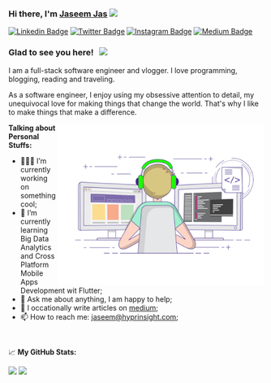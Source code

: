 ### Hi there, I'm <a href="#" target="_blank">Jaseem Jas</a> <img src="https://media.giphy.com/media/hvRJCLFzcasrR4ia7z/giphy.gif" width="25px">

[![Linkedin Badge](https://img.shields.io/badge/-LinkedIn-0e76a8?style=flat-square&logo=Linkedin&logoColor=white)](https://www.linkedin.com/in/jaseem-jas-6ba90525/)
[![Twitter Badge](https://img.shields.io/badge/-Twitter-00acee?style=flat-square&logo=Twitter&logoColor=white)](https://twitter.com/jasmedia)
[![Instagram Badge](https://img.shields.io/badge/-Instagram-e4405f?style=flat-square&logo=Instagram&logoColor=white)](https://instagram.com/jaseemjaskp/)
[![Medium Badge](https://img.shields.io/badge/medium-%2312100E.svg?&style=for-square&logo=medium&logoColor=white)](https://jasmedia.medium.com/)

### Glad to see you here! &nbsp; ![](https://visitor-badge.glitch.me/badge?page_id=jaseemjaskp.jaseemjaskp)

I am a full-stack software engineer and vlogger. I love programming, blogging, reading and traveling.

As a software engineer, I enjoy using my obsessive attention to detail, my unequivocal love for making things that change the world. That's why I like to make things that make a difference.

<img align="right" alt="GIF" src="https://github.com/jaseemjaskp/jaseemjaskp/blob/main/coding.gif?raw=true" width="408" height="318" />
  

**Talking about Personal Stuffs:**

- 👨🏻‍💻 I’m currently working on something cool;
- 🚀 I’m currently learning Big Data Analytics and Cross Platform Mobile Apps Development wit Flutter;
- 💬 Ask me about anything, I am happy to help;
- 📝 I occationally write articles on [medium](https://jasmedia.medium.com/);
- 📫 How to reach me: jaseem@hyprinsight.com;
<!-- - 📝 [Resume](URL).-->
</br>

📈 **My GitHub Stats:**

<p>
  <img height="180em" src="https://github-readme-stats.vercel.app/api?username=jaseemjaskp&show_icons=true&hide_border=true&&count_private=true&include_all_commits=true" />
  <img height="180em" src="https://github-readme-stats.vercel.app/api/top-langs/?username=jaseemjaskp&exclude_repo=KNN-Image-Classification&show_icons=true&hide_border=true&layout=compact&langs_count=8"/>
</p>





